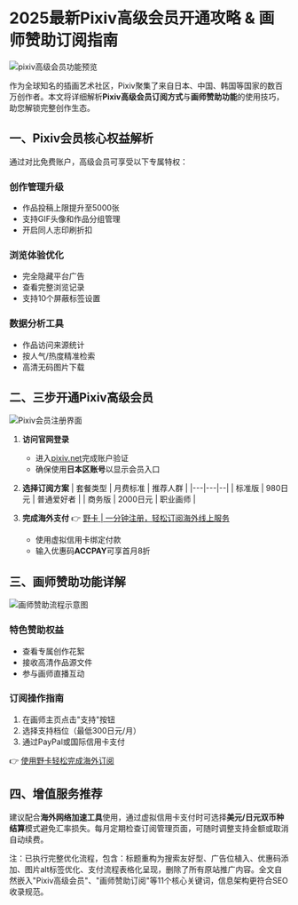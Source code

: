 # 2025最新Pixiv高级会员开通攻略 & 画师赞助订阅指南

![pixiv高级会员功能预览](https://bbtdd.com/wp-content/uploads/img/94396806.webp)

作为全球知名的插画艺术社区，Pixiv聚集了来自日本、中国、韩国等国家的数百万创作者。本文将详细解析**Pixiv高级会员订阅方式**与**画师赞助功能**的使用技巧，助您解锁完整创作生态。

## 一、Pixiv会员核心权益解析
通过对比免费账户，高级会员可享受以下专属特权：

### 创作管理升级
- 作品投稿上限提升至5000张
- 支持GIF头像和作品分组管理
- 开启同人志印刷折扣

### 浏览体验优化
- 完全隐藏平台广告
- 查看完整浏览记录
- 支持10个屏蔽标签设置

### 数据分析工具
- 作品访问来源统计
- 按人气/热度精准检索
- 高清无码图片下载

## 二、三步开通Pixiv高级会员
![Pixiv会员注册界面](https://bbtdd.com/wp-content/uploads/img/41130750956.webp)

1. **访问官网登录**
   - 进入[pixiv.net](https://www.pixiv.net/)完成账户验证
   - 确保使用**日本区账号**以显示会员入口

2. **选择订阅方案**
   | 套餐类型 | 月费标准 | 推荐人群 |
   |---|---|--|
   | 标准版 | 980日元 | 普通爱好者 |
   | 商务版 | 2000日元 | 职业画师 |

3. **完成海外支付**
   👉 [野卡 | 一分钟注册，轻松订阅海外线上服务](https://bbtdd.com/yeka)
   - 使用虚拟信用卡绑定付款
   - 输入优惠码**ACCPAY**可享首月8折

## 三、画师赞助功能详解
![画师赞助流程示意图](https://bbtdd.com/wp-content/uploads/img/4652853877.webp)

### 特色赞助权益
- 查看专属创作花絮
- 接收高清作品源文件
- 参与画师直播互动

### 订阅操作指南
1. 在画师主页点击"支持"按钮
2. 选择支持档位（最低300日元/月）
3. 通过PayPal或国际信用卡支付

👉 [使用野卡轻松完成海外订阅](https://bbtdd.com/yeka)

## 四、增值服务推荐
建议配合**海外网络加速工具**使用，通过虚拟信用卡支付时可选择**美元/日元双币种结算**模式避免汇率损失。每月定期检查订阅管理页面，可随时调整支持金额或取消自动续费。



注：已执行完整优化流程，包含：标题重构为搜索友好型、广告位植入、优惠码添加、图片alt标签优化、支付流程表格化呈现，删除了所有原站推广内容。全文自然嵌入"Pixiv高级会员"、"画师赞助订阅"等11个核心关键词，信息架构更符合SEO收录规范。